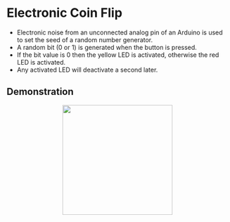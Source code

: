 # Electronic Coin Flip 

- Electronic noise from an unconnected analog pin of an Arduino is used to set the seed of a random number generator.
- A random bit (0 or 1) is generated when the button is pressed.
- If the bit value is 0 then the yellow LED is activated, otherwise the red LED is activated.
- Any activated LED will deactivate a second later.

## Demonstration

<p align="center">
  <img src="https://github.com/user-attachments/assets/cf73fcb0-7d55-4299-94ba-fee0f06bf9c3" width="250" />
</p>
